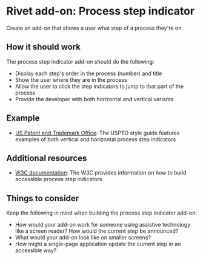 # Rivet add-on: Process step indicator
Create an add-on that shows a user what step of a process they're on.

## How it should work
The process step indicator add-on should do the following:

- Display each step's order in the process (number) and title
- Show the user where they are in the process
- Allow the user to click the step indicators to jump to that part of the process
- Provide the developer with both horizontal and vertical variants

## Example
- [US Patent and Trademark Office](https://uspto.github.io/designpatterns/1.x/docs/components/stepIndicators.html): The USPTO style guide features examples of both vertical and horizontal process step indicators

## Additional resources
- [W3C documentation](https://www.w3.org/WAI/tutorials/forms/multi-page/): The W3C provides information on how to build accessible process step indicators

## Things to consider
Keep the following in mind when building the process step indicator add-on:

- How would your add-on work for someone using assistive technology like a screen reader? How would the current step be announced?
- What would your add-on look like on smaller screens?
- How might a single-page application update the current step in an accessible way?